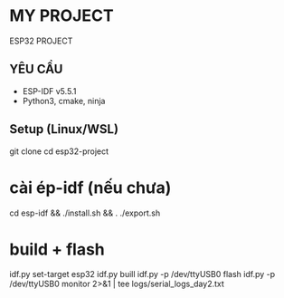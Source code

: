 # MY PROJECT
ESP32 PROJECT

## YÊU CẦU
- ESP-IDF v5.5.1
- Python3, cmake, ninja

## Setup (Linux/WSL)
git clone 
cd esp32-project
# cài ép-idf (nếu chưa)
cd esp-idf && ./install.sh && . ./export.sh

# build + flash
idf.py set-target esp32
idf.py buill
idf.py -p /dev/ttyUSB0 flash
idf.py -p /dev/ttyUSB0 monitor 2>&1 | tee logs/serial_logs_day2.txt